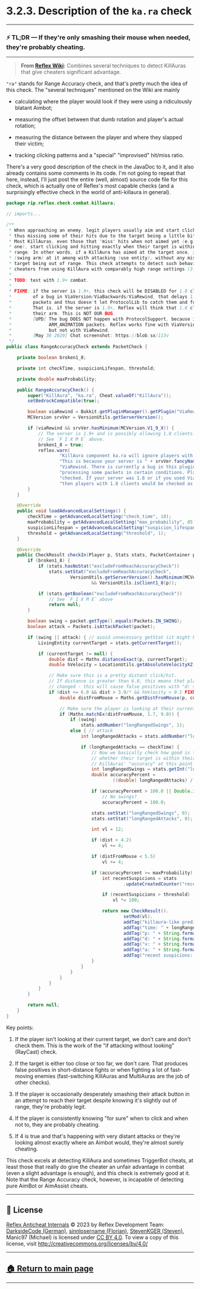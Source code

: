 # 3.2.3. Description of the `ka.ra` check

---
### ⚡️ TL;DR — If they're only smashing their mouse when needed, they're probably cheating.
---




> **From [Reflex Wiki][reflex-wiki]:** Combines several techniques to detect KillAuras that give cheaters significant advantage.






`"ra"` stands for Range Accuracy check, and that's pretty much the idea of this check. The "several techniques" mentioned on the Wiki are mainly

* calculating where the player would look if they were using a ridiculously blatant Aimbot;

* measuring the offset between that dumb rotation and player's actual rotation;

* measuring the distance between the player and where they slapped their victim;

* tracking clicking patterns and a "special" "improvised" hit/miss ratio.


There's a very good description of the check in the JavaDoc to it, and it also already contains some comments in its code. I'm not going to repeat that here, instead, I'll just post the entire (well, almost) source code file for this check, which is actually one of Reflex's most capable checks (and a surprisingly effective check in the world of anti-killaura in general).

```java
package rip.reflex.check.combat.killaura;

// imports...

/**
 * When approaching an enemy, legit players usually aim and start clicking in advance,
 * thus missing some of their hits due to the target being a little bit out of range.
 * Most KillAuras, even those that "miss" hits when not aimed yet (e.g. LiquidBounce's
 * one), start clicking and hitting exactly when their target is within the configured
 * range. In other words, if a KillAura has aimed at the target once, it will only click
 * (swing arm) at it among with attacking (use entity), without any misses caused by the
 * target being out of range. This check attempts to detect such behavior, thus preventing
 * cheaters from using KillAura with comparably high range settings (3.0 blocks and more).
 *
 * TODO: test with 1.9+ combat.
 *
 * FIXME: if the server is 1.9+, this check will be DISABLED for 1.8 clients because
 *        of a bug in ViaVersion/ViaBackwards/ViaRewind, that delays 1.8's ARM_ANIMATION
 *        packets and thus doesn't let ProtocolLib to catch them and forward them to us.
 *        That is, if the server is 1.9+, Reflex will think that 1.8 clients never swing
 *        their arm. This is NOT OUR BUG.
 *        [UPD] The bug DOES NOT happen with ProtocolSupport, because it DOES NOT delay
 *              ARM_ANIMATION packets. Reflex works fine with ViaVersion + ProtocolSupport,
 *              but not with ViaRewind.
 *        [May 30 2020] Chat screenshot: https://blob.sx/113v
 */
public class RangeAccuracyCheck extends PacketCheck {

    private boolean broken1_8;

    private int checkTime, suspicionLifespan, threshold;

    private double maxProbability;

    public RangeAccuracyCheck() {
        super("KillAura", "ka.ra", Cheat.valueOf("KillAura"));
        setBedrockCompatible(true);

        boolean viaRewind = Bukkit.getPluginManager().getPlugin("ViaRewind") != null;
        MCVersion srvVer = VersionUtils.getServerVersion();

        if (viaRewind && srvVer.hasMinimum(MCVersion.V1_9_X)) {
            // The server is 1.9+ and is possibly allowing 1.8 clients.
            // See `F I X M E` above.
            broken1_8 = true;
            reflex.warn(
                    "KillAura component ka.ra will ignore players with 1.8 clients! " +
                    "This is because your server is " + srvVer.fancyName() + ", and you are using " +
                    "ViaRewind. There is currently a bug in this plugin that prevents Reflex from " +
                    "processing some packets in certain conditions. Players on 1.9+ will still be " +
                    "checked. If your server was 1.8 or if you used ViaVersion + ProtocolSupport, " +
                    "then players with 1.8 clients would be checked as well.");
        }
    }

    @Override
    public void loadAdvancedLocalSettings() {
        checkTime = getAdvancedLocalSetting("check_time", 10);
        maxProbability = getAdvancedLocalSetting("max_probability", 85.0);
        suspicionLifespan = getAdvancedLocalSetting("suspicion_lifespan", 90000);
        threshold = getAdvancedLocalSetting("threshold", 1);
    }

    @Override
    public CheckResult checkIn(Player p, Stats stats, PacketContainer packet, SharedPacketData data) {
        if (broken1_8) {
            if (stats.hasNoStat("excludeFromReachAccuracyCheck"))
                stats.setStat("excludeFromReachAccuracyCheck",
                        VersionUtils.getServerVersion().hasMinimum(MCVersion.V1_9_X)
                                && VersionUtils.isClient1_8(p));

            if (stats.getBoolean("excludeFromReachAccuracyCheck"))
                // See `F I X M E` above
                return null;
        }

        boolean swing = packet.getType().equals(Packets.IN_SWING);
        boolean attack = Packets.isAttackPacket(packet);

        if (swing || attack) { // avoid unnecessary getStat (it might be slow)
            LivingEntity currentTarget = stats.getCurrentTarget();

            if (currentTarget != null) {
                double dist = Maths.distanceExact(p, currentTarget);
                double hVelocity = LocationUtils.getAbsoluteVelocityXZ(currentTarget.getVelocity());

                // Make sure this is a pretty distant click/hit.
                // If distance is greater than 6.0, this means that player's target has
                // changed - this will cause false positives with "d: <some huge number>".
                if (dist <= 6.0 && dist > 3.9/* && hVelocity > 0.1 FIXME: doesn't work on players */) {
                    double distFromMouse = Maths.getDistFromMouse(p, currentTarget);

                    // Make sure the player is looking at their current target.
                    if (Maths.matchEx(distFromMouse, 1.7, 9.0)) {
                        if (swing)
                            stats.addNumber("longRangedSwings", 1);
                        else { // attack
                            int longRangedAttacks = stats.addNumber("longRangedAttacks", 1);

                            if (longRangedAttacks == checkTime) {
                                // Now we basically check how good is this player at guessing
                                // whether their target is within their hit range or not.
                                // KillAuras' "accuracy" at this point it usually very high.
                                int longRangedSwings = stats.getInt("longRangedSwings");
                                double accuracyPercent =
                                        ((double) longRangedAttacks) / ((double) longRangedSwings) * 100.0;

                                if (accuracyPercent > 100.0 || Double.isInfinite(accuracyPercent))
                                    // No swings?
                                    accuracyPercent = 100.0;

                                stats.setStat("longRangedSwings", 0);
                                stats.setStat("longRangedAttacks", 0);

                                int vl = 12;

                                if (dist > 4.2)
                                    vl += 4;

                                if (distFromMouse < 5.5)
                                    vl += 4;

                                if (accuracyPercent >= maxProbability) {
                                    int recentSuspicions = stats
                                            .updateCreatedCounter("recentKaRaSuspicions", suspicionLifespan);

                                    if (recentSuspicions > threshold)
                                        vl *= 100;

                                    return new CheckResult().
                                            setMod(vl).
                                            addTag("killaura-like prediction").
                                            addTag("time: " + longRangedSwings).
                                            addTag("p: " + String.format("%.3f%%", accuracyPercent)).
                                            addTag("d: " + String.format("%.3f", dist)).
                                            addTag("v: " + String.format("%.3f", hVelocity)).
                                            addTag("a: " + String.format("%.3f", distFromMouse)).
                                            addTag("recent suspicions: " + recentSuspicions);
                                }
                            }
                        }
                    }
                }
            }
        }

        return null;
    }
}

```

Key points:

1. If the player isn't looking at their current target, we don't care and don't check them. This is the work of the "if attacking without looking" (RayCast) check.

2. If the target is either too close or too far, we don't care. That produces false positives in short-distance fights or when fighting a lot of fast-moving enemies (fast-switching KillAuras and MultiAuras are the job of other checks).

3. If the player is occasionally desperately smashing their attack button in an attempt to reach their target despite knowing it's slightly out of range, they're probably legit.

4. If the player is consistently knowing "for sure" when to click and when not to, they are probably cheating.

5. If 4 is true and that's happening with very distant attacks or they're looking almost exactly where an Aimbot would, they're almost surely cheating.

This check excels at detecting KillAura and sometimes TriggerBot cheats, at least those that really do give the cheater an unfair advantage in combat (even a slight advantage is enough), and this check is extremely good at it. Note that the Range Accuracy check, however, is incapable of detecting pure AimBot or AimAssist cheats.









---

## 📄 License

[Reflex Anticheat Internals][reflex-anticheat-internals] © 2023 by Reflex Development Team: [DarksideCode (German)][dev-german], [sinnlosername (Florian)][dev-florian], [StevenKGER (Steven)][dev-steven], Manic97 (Michael) is licensed under [CC BY 4.0][license]. To view a copy of this license, visit http://creativecommons.org/licenses/by/4.0/

[license]: http://creativecommons.org/licenses/by/4.0

[reflex-anticheat-internals]: https://github.com/MeGysssTaa/reflex-anticheat-internals

[dev-german]: https://github.com/MeGysssTaa

[dev-florian]: https://github.com/sinnlosername

[dev-steven]: https://github.com/StevenKGER

---

## [🏠 Return to main page][reflex-anticheat-internals]

---








[reflex-wiki]: https://github.com/MeGysssTaa/ReflexIssueTracker/wiki

